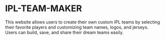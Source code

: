 # IPL-TEAM-MAKER
This website allows users to create their own custom IPL teams by selecting their favorite players and customizing team names, logos, and jerseys. Users can build, save, and share their dream teams easily.
